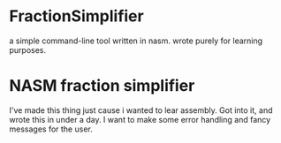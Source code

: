 # FractionSimplifier
a simple command-line tool written in nasm. wrote purely for learning purposes.

# NASM fraction simplifier
I've made this thing just cause i wanted to lear assembly. Got into it, and wrote this in under a day. I want to make some error handling and fancy messages for the user.
